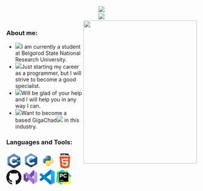 <div id="header" align="center">
  <img src="https://kartinkin.net/uploads/posts/2021-07/1626141528_61-kartinkin-com-p-anime-pro-khakerov-i-programmistov-anime-k-63.jpg">
</div> 

<div id="header" align="center">
<img src="https://i.imgur.com/xuv4IQg.png" border="0">
</div> 

<img src="https://media.tenor.com/KqUJmhvlZ5kAAAAd/vaporwave-aesthetic.gif" width="300" height="380" align="right">

### About me:
- <img src="https://cdn3.emoji.gg/emojis/5891-pepelaptop.gif" width="27px"/>I am currently a student at Belgorod State National Research University.
- <img src="https://cdn3.emoji.gg/emojis/2589-pepe4k.gif" width="27px"/>Just starting my career as a programmer, but I will strive to become a good specialist.
- <img src="https://cdn3.emoji.gg/emojis/3824-peepolove.gif" width="27px"/>Will be glad of your help and I will help you in any way I can. 
- <img src="https://cdn3.emoji.gg/emojis/5799-djpeepo.gif" width="27px"/>Want to become a based GigaChad<img src="https://cdn3.emoji.gg/emojis/8748_gigachad.png" width="25px"/> in this industry. 
 


### Languages and Tools:

<div id="badges">
  <img allign="left" alt = "C++ Icon" width="40px" src ="https://raw.githubusercontent.com/github/explore/180320cffc25f4ed1bbdfd33d4db3a66eeeeb358/topics/cpp/cpp.png"/>
  <img allign="left" alt = "C Icon" width="43px" src ="https://raw.githubusercontent.com/github/explore/f3e22f0dca2be955676bc70d6214b95b13354ee8/topics/c/c.png"/>
  <img allign="left" alt = "Python Icon" width="40px" src ="https://raw.githubusercontent.com/github/explore/80688e429a7d4ef2fca1e82350fe8e3517d3494d/topics/python/python.png"/>
  <img allign="left" alt = "HTML Icon" width="40px" src ="https://raw.githubusercontent.com/github/explore/80688e429a7d4ef2fca1e82350fe8e3517d3494d/topics/html/html.png"/>
  <img allign="left" alt = "GitHub Icon" width="40px" src ="https://raw.githubusercontent.com/github/explore/78df643247d429f6cc873026c0622819ad797942/topics/github/github.png"/>
  <img allign="left" alt = "Visual Studio Icon" width="40px" src ="https://raw.githubusercontent.com/github/explore/86c1bd6b4584404882313005cbd1c213cacb16d8/topics/visual-studio/visual-studio.png"/>
  <img allign="left" alt = "Visual Studio Code Icon" width="40px" src ="https://raw.githubusercontent.com/github/explore/bbd48b997e8d0bef63f676eca4da5e1f76487b56/topics/visual-studio-code/visual-studio-code.png"/>
  <img allign="left" alt = "Pycharm Icon" width="40px" src ="https://raw.githubusercontent.com/github/explore/d8574c7bce27faa27fb879bca56dfe351ee66efd/topics/pycharm/pycharm.png"/>
</div>

<br/>
